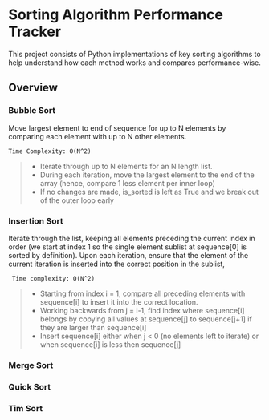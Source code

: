 # Sorting Algorithm Performance Tracker

This project consists of Python implementations of key sorting algorithms to help understand how each method works and compares performance-wise.

## Overview

### Bubble Sort

Move largest element to end of sequence for up to N elements by comparing each element with up to N other elements.

`
Time Complexity: O(N^2)
`

>* Iterate through up to N elements for an N length list. 
>* During each iteration, move the largest element to the end of the array (hence, compare 1 less element per inner loop)
>* If no changes are made, is_sorted is left as True and we break out of the outer loop early



### Insertion Sort

Iterate through the list, keeping all elements preceding the current index in order (we start at index 1 so the single element sublist at sequence[0] is sorted by definition). 
Upon each iteration, ensure that the element of the current iteration is inserted into the correct position in the sublist,


` Time complexity: O(N^2)`

>* Starting from index i = 1, compare all preceding elements with sequence[i] to insert it into the correct location.
>* Working backwards from j = i-1, find index where sequence[i] belongs by copying all values at sequence[j] to sequence[j+1] if they are larger than sequence[i]
>* Insert sequence[i] either when j < 0 (no elements left to iterate) or when sequence[i] is less then sequence[j]


### Merge Sort

### Quick Sort

### Tim Sort

